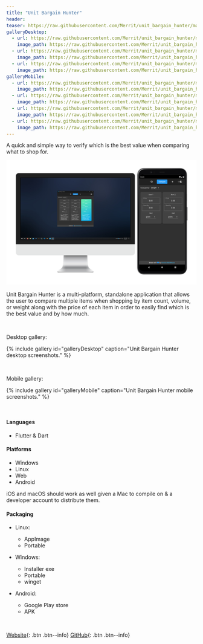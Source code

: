 ```yaml
---
title: "Unit Bargain Hunter"
header:
teaser: https://raw.githubusercontent.com/Merrit/unit_bargain_hunter/main/assets/images/screenshots/screenshot-showcase-desktop-and-mobile.png
galleryDesktop:
  - url: https://raw.githubusercontent.com/Merrit/unit_bargain_hunter/main/assets/images/screenshots/screenshot-desktop-initial.png
    image_path: https://raw.githubusercontent.com/Merrit/unit_bargain_hunter/main/assets/images/screenshots/screenshot-desktop-initial.png
  - url: https://raw.githubusercontent.com/Merrit/unit_bargain_hunter/main/assets/images/screenshots/screenshot-desktop-compared.png
    image_path: https://raw.githubusercontent.com/Merrit/unit_bargain_hunter/main/assets/images/screenshots/screenshot-desktop-compared.png
  - url: https://raw.githubusercontent.com/Merrit/unit_bargain_hunter/main/assets/images/screenshots/screenshot-desktop-multiple.png
    image_path: https://raw.githubusercontent.com/Merrit/unit_bargain_hunter/main/assets/images/screenshots/screenshot-desktop-multiple.png
galleryMobile:
  - url: https://raw.githubusercontent.com/Merrit/unit_bargain_hunter/main/assets/images/screenshots/screenshot-android-inital.png
    image_path: https://raw.githubusercontent.com/Merrit/unit_bargain_hunter/main/assets/images/screenshots/screenshot-android-inital.png
  - url: https://raw.githubusercontent.com/Merrit/unit_bargain_hunter/main/assets/images/screenshots/screenshot-android-compared.png
    image_path: https://raw.githubusercontent.com/Merrit/unit_bargain_hunter/main/assets/images/screenshots/screenshot-android-compared.png
  - url: https://raw.githubusercontent.com/Merrit/unit_bargain_hunter/main/assets/images/screenshots/screenshot-android-multi.png
    image_path: https://raw.githubusercontent.com/Merrit/unit_bargain_hunter/main/assets/images/screenshots/screenshot-android-multi.png
  - url: https://raw.githubusercontent.com/Merrit/unit_bargain_hunter/main/assets/images/screenshots/screenshot-android-lightTheme.png
    image_path: https://raw.githubusercontent.com/Merrit/unit_bargain_hunter/main/assets/images/screenshots/screenshot-android-lightTheme.png
---
```


A quick and simple way to verify which is the best value when comparing what to
shop for.

![Showcase](https://raw.githubusercontent.com/Merrit/unit_bargain_hunter/main/assets/images/screenshots/screenshot-showcase-desktop-and-mobile.png)


Unit Bargain Hunter is a multi-platform, standalone application that allows the
user to compare multiple items when shopping by item count, volume, or weight
along with the price of each item in order to easily find which is the best
value and by how much.


<br>


Desktop gallery:


{% include gallery id="galleryDesktop" caption="Unit Bargain Hunter desktop screenshots." %}


<br>


Mobile gallery:


{% include gallery id="galleryMobile" caption="Unit Bargain Hunter mobile
screenshots." %}

<br>

#### Languages

- Flutter & Dart


#### Platforms

- Windows
- Linux
- Web
- Android
  
iOS and macOS should work as well given a Mac to compile
on & a developer account to distribute them.


#### Packaging

- Linux:
  - AppImage
  - Portable

- Windows:
  - Installer exe
  - Portable
  - winget

- Android:
  - Google Play store
  - APK


<br>


[Website](https://merritt.codes/bargain.html){: .btn .btn--info}
[GitHub](https://github.com/Merrit/unit_bargain_hunter){: .btn .btn--info}
